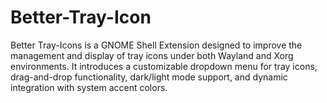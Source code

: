 # Better-Tray-Icon
Better Tray-Icons is a GNOME Shell Extension designed to improve the management and display of tray icons under both Wayland and Xorg environments. It introduces a customizable dropdown menu for tray icons, drag-and-drop functionality, dark/light mode support, and dynamic integration with system accent colors.
